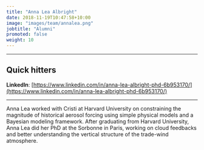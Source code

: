 ```yaml
---
title: "Anna Lea Albright"
date: 2018-11-19T10:47:58+10:00
image: "images/team/annalea.png"
jobtitle: "Alumni"
promoted: false
weight: 10
---
```


---
## Quick hitters

**LinkedIn**: [https://www.linkedin.com/in/anna-lea-albright-phd-6b953170/](https://www.linkedin.com/in/anna-lea-albright-phd-6b953170/)

---

Anna Lea worked with Cristi at Harvard University on constraining the magnitude of historical aerosol forcing using simple physical models and a Bayesian modeling framework. After graduating from Harvard University, Anna Lea did her PhD at the Sorbonne in Paris, working on cloud feedbacks and better understanding the vertical structure of the trade-wind atmosphere.
